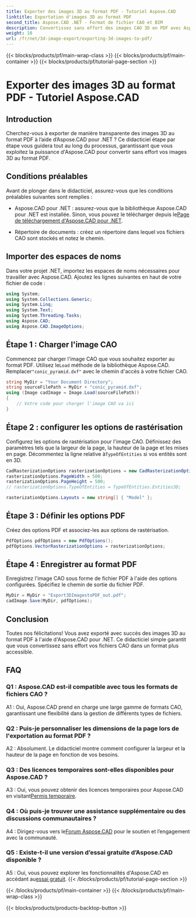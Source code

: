 ```yaml
---
title: Exporter des images 3D au format PDF - Tutoriel Aspose.CAD
linktitle: Exportation d'images 3D au format PDF
second_title: Aspose.CAD .NET - Format de fichier CAO et BIM
description: Convertissez sans effort des images CAO 3D en PDF avec Aspose.CAD pour .NET. Suivez notre didacticiel étape par étape pour une exportation PDF transparente.
weight: 10
url: /fr/net/3d-image-export/exporting-3d-images-to-pdf/
---
```


{{< blocks/products/pf/main-wrap-class >}}
{{< blocks/products/pf/main-container >}}
{{< blocks/products/pf/tutorial-page-section >}}

# Exporter des images 3D au format PDF - Tutoriel Aspose.CAD

## Introduction

Cherchez-vous à exporter de manière transparente des images 3D au format PDF à l’aide d’Aspose.CAD pour .NET ? Ce didacticiel étape par étape vous guidera tout au long du processus, garantissant que vous exploitez la puissance d'Aspose.CAD pour convertir sans effort vos images 3D au format PDF.

## Conditions préalables

Avant de plonger dans le didacticiel, assurez-vous que les conditions préalables suivantes sont remplies :

-  Aspose.CAD pour .NET : assurez-vous que la bibliothèque Aspose.CAD pour .NET est installée. Sinon, vous pouvez le télécharger depuis le[Page de téléchargement d'Aspose.CAD pour .NET](https://releases.aspose.com/cad/net/).

- Répertoire de documents : créez un répertoire dans lequel vos fichiers CAO sont stockés et notez le chemin.

## Importer des espaces de noms

Dans votre projet .NET, importez les espaces de noms nécessaires pour travailler avec Aspose.CAD. Ajoutez les lignes suivantes en haut de votre fichier de code :

```csharp
using System;
using System.Collections.Generic;
using System.Linq;
using System.Text;
using System.Threading.Tasks;
using Aspose.CAD;
using Aspose.CAD.ImageOptions;
```

## Étape 1 : Charger l'image CAO

 Commencez par charger l'image CAO que vous souhaitez exporter au format PDF. Utilisez le`Load` méthode de la bibliothèque Aspose.CAD. Remplacer`"conic_pyramid.dxf"` avec le chemin d'accès à votre fichier CAO.

```csharp
string MyDir = "Your Document Directory";
string sourceFilePath = MyDir + "conic_pyramid.dxf";
using (Image cadImage = Image.Load(sourceFilePath))
{
    // Votre code pour charger l'image CAO va ici
}
```

## Étape 2 : configurer les options de rastérisation

 Configurez les options de rastérisation pour l'image CAO. Définissez des paramètres tels que la largeur de la page, la hauteur de la page et les mises en page. Décommentez la ligne relative à`TypeOfEntities` si vos entités sont en 3D.

```csharp
CadRasterizationOptions rasterizationOptions = new CadRasterizationOptions();
rasterizationOptions.PageWidth = 500;
rasterizationOptions.PageHeight = 500;
// rasterizationOptions.TypeOfEntities = TypeOfEntities.Entities3D;

rasterizationOptions.Layouts = new string[] { "Model" };
```

## Étape 3 : Définir les options PDF

Créez des options PDF et associez-les aux options de rastérisation.

```csharp
PdfOptions pdfOptions = new PdfOptions();
pdfOptions.VectorRasterizationOptions = rasterizationOptions;
```

## Étape 4 : Enregistrer au format PDF

Enregistrez l'image CAO sous forme de fichier PDF à l'aide des options configurées. Spécifiez le chemin de sortie du fichier PDF.

```csharp
MyDir = MyDir + "Export3DImagestoPDF_out.pdf";
cadImage.Save(MyDir, pdfOptions);
```

## Conclusion

Toutes nos félicitations! Vous avez exporté avec succès des images 3D au format PDF à l'aide d'Aspose.CAD pour .NET. Ce didacticiel simple garantit que vous convertissez sans effort vos fichiers CAO dans un format plus accessible.

## FAQ

### Q1 : Aspose.CAD est-il compatible avec tous les formats de fichiers CAO ?

A1 : Oui, Aspose.CAD prend en charge une large gamme de formats CAO, garantissant une flexibilité dans la gestion de différents types de fichiers.

### Q2 : Puis-je personnaliser les dimensions de la page lors de l'exportation au format PDF ?

A2 : Absolument. Le didacticiel montre comment configurer la largeur et la hauteur de la page en fonction de vos besoins.

### Q3 : Des licences temporaires sont-elles disponibles pour Aspose.CAD ?

 A3 : Oui, vous pouvez obtenir des licences temporaires pour Aspose.CAD en visitant[Permis temporaire](https://purchase.aspose.com/temporary-license/).

### Q4 : Où puis-je trouver une assistance supplémentaire ou des discussions communautaires ?

 A4 : Dirigez-vous vers le[Forum Aspose.CAD](https://forum.aspose.com/c/cad/19) pour le soutien et l’engagement avec la communauté.

### Q5 : Existe-t-il une version d’essai gratuite d’Aspose.CAD disponible ?

 A5 : Oui, vous pouvez explorer les fonctionnalités d'Aspose.CAD en accédant au[essai gratuit](https://releases.aspose.com/).
{{< /blocks/products/pf/tutorial-page-section >}}

{{< /blocks/products/pf/main-container >}}
{{< /blocks/products/pf/main-wrap-class >}}

{{< blocks/products/products-backtop-button >}}

